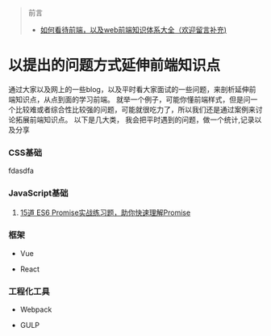 > 前言
>
> * [如何看待前端，以及web前端知识体系大全（欢迎留言补充)](https://github.com/icshan/jjkester.github.io/blob/master/bolg1.md)


# 以提出的问题方式延伸前端知识点

通过大家以及网上的一些blog，以及平时看大家面试的一些问题，来剖析延伸前端知识点，从点到面的学习前端。
就举一个例子，可能你懂前端样式，但是问一个比较难或者综合性比较强的问题，可能就很吃力了，所以我们还是通过案例来讨论拓展前端知识点。
以下是几大类， 我会把平时遇到的问题，做一个统计,记录以及分享


### CSS基础

fdasdfa
### JavaScript基础

1. [15道 ES6 Promise实战练习题，助你快速理解Promise](https://mp.weixin.qq.com/s/rslrMX_IPzB8RMjTh05nbw)

### 框架

  - Vue

  - React

### 工程化工具

  - Webpack

  - GULP
